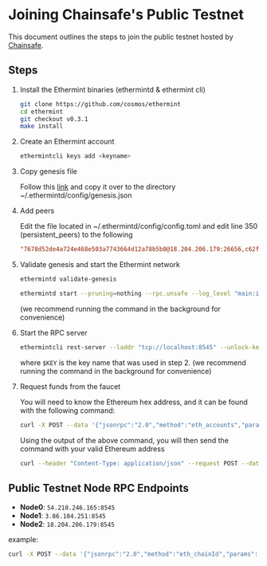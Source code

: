 <!--
order: 5
-->

# Joining Chainsafe's Public Testnet

This document outlines the steps to join the public testnet hosted by [Chainsafe](https://chainsafe.io).

## Steps

1. Install the Ethermint binaries (ethermintd & ethermint cli)

    ```bash
    git clone https://github.com/cosmos/ethermint
    cd ethermint
    git checkout v0.3.1
    make install
    ```

2. Create an Ethermint account

    ```bash
    ethermintcli keys add <keyname>
    ```

3. Copy genesis file

    Follow this [link](https://gist.github.com/araskachoi/43f86f3edff23729b817e8b0bb86295a) and copy it over to the directory ~/.ethermintd/config/genesis.json

4. Add peers

    Edit the file located in ~/.ethermintd/config/config.toml and edit line 350 (persistent_peers) to the following

    ```toml
    "7678d52de4a724e468e503a7743664d12a78b5b0@18.204.206.179:26656,c62fadc76b7fa1ab25669b64fdc00c8d8d422bd0@3.86.104.251:26656,5fa7d4550b57298b059d1dd8af01829482e7d097@54.210.246.165:26656"
    ```

5. Validate genesis and start the Ethermint network

    ```bash
    ethermintd validate-genesis

    ethermintd start --pruning=nothing --rpc.unsafe --log_level "main:info,state:info,mempool:info" --trace
    ```

    (we recommend running the command in the background for convenience)

6. Start the RPC server

    ```bash
    ethermintcli rest-server --laddr "tcp://localhost:8545" --unlock-key $KEY --chain-id etherminttestnet-777 --trace
    ```

    where `$KEY` is the key name that was used in step 2.
    (we recommend running the command in the background for convenience)

7. Request funds from the faucet

    You will need to know the Ethereum hex address, and it can be found with the following command:

    ```bash
    curl -X POST --data '{"jsonrpc":"2.0","method":"eth_accounts","params":[],"id":1}' -H "Content-Type: application/json" http://localhost:8545
    ```

    Using the output of the above command, you will then send the command with your valid Ethereum address

    ```bash
    curl --header "Content-Type: application/json" --request POST --data '{"address":"0xYourEthereumHexAddress"}' 3.95.21.91:3000
    ```

## Public Testnet Node RPC Endpoints

- **Node0**: `54.210.246.165:8545`
- **Node1**: `3.86.104.251:8545`
- **Node2**: `18.204.206.179:8545`

example:

```bash
curl -X POST --data '{"jsonrpc":"2.0","method":"eth_chainId","params":[],"id":1}' -H "Content-Type: application/json" 54.210.246.165:8545
```
